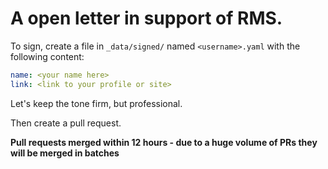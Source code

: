 # A open letter in support of RMS.

To sign, create a file in `_data/signed/` named `<username>.yaml` with the following content:

```yaml
name: <your name here>
link: <link to your profile or site>
```

Let's keep the tone firm, but professional.

Then create a pull request.

**Pull requests merged within 12 hours - due to a huge volume of PRs they will be merged in batches**
 
